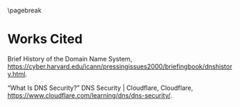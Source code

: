 \pagebreak
# Works Cited

Brief History of the Domain Name System, https://cyber.harvard.edu/icann/pressingissues2000/briefingbook/dnshistory.html. 

“What Is DNS Security?” DNS Security | Cloudflare, Cloudflare, https://www.cloudflare.com/learning/dns/dns-security/.

